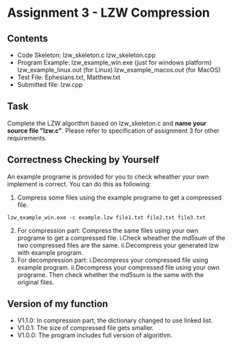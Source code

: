 # Assignment 3 - LZW Compression

## Contents
- Code Skeleton: lzw_skeleton.c lzw_skeleton.cpp
- Program Example: lzw_example_win.exe (just for windows platform)
  lzw_example_linux.out (for Linux)
  lzw_example_macos.out (for MacOS)
- Test File: Ephesians.txt, Matthew.txt
- Submitted file: lzw.cpp

## Task

Complete the LZW algorithm based on lzw_skeleton.c and **name your source file "lzw.c"**. Please refer to specification of assignment 3 for other requirements.

## Correctness Checking by Yourself
An example programe is provided for you to check wheather your own implement is correct. You can do this as following:
1. Compress some files using the example programe to get a compressed file. 
```
lzw_example_win.exe -c example.lzw file1.txt file2.txt file3.txt
```
2. For compression part:
Compress the same files using your own programe to get a compressed file. 
i.Check wheather the md5sum of the two compressed files are the same.
ii.Decompress your generated lzw with example program.
3. For decompression part:
i.Decompress your compressed file using example program.
ii.Decompress your compressed file using your own programe. 
Then check whether the md5sum is the same with the original files.

## Version of my function
- V1.1.0: In compression part, the dictionary changed to use linked list.
- V1.0.1: The size of compressed file gets smaller.
- V1.0.0: The program includes full version of algorithm.




